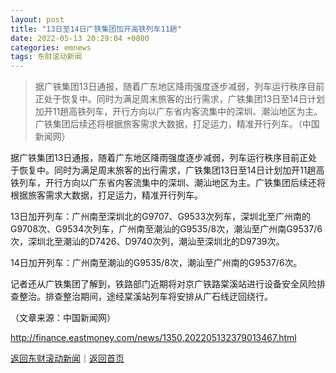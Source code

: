 ```yaml
---
layout: post
title: "13日至14日广铁集团加开高铁列车11趟"
date: 2022-05-13 20:29:04 +0800
categories: emnews
tags: 东财滚动新闻
---
```

> 据广铁集团13日通报，随着广东地区降雨强度逐步减弱，列车运行秩序目前正处于恢复中。同时为满足周末旅客的出行需求，广铁集团13日至14日计划加开11趟高铁列车，开行方向以广东省内客流集中的深圳、潮汕地区为主。广铁集团后续还将根据旅客需求大数据，打足运力，精准开行列车。（中国新闻网）

<p>据广铁集团13日通报，随着广东地区降雨强度逐步减弱，列车运行秩序目前正处于恢复中。同时为满足周末旅客的出行需求，广铁集团13日至14日计划加开11趟高铁列车，开行方向以广东省内客流集中的深圳、潮汕地区为主。广铁集团后续还将根据旅客需求大数据，打足运力，精准开行列车。</p>
 <p>13日加开列车：广州南至深圳北的G9707、G9533次列车，深圳北至广州南的G9708次、G9534次列车，广州南至潮汕的G9535/8次，潮汕至广州南G9537/6次，深圳北至潮汕的D7426、D9740次列，潮汕至深圳北的D9739次。</p>
 <p>14日加开列车：广州南至潮汕的G9535/8次，潮汕至广州南的G9537/6次。</p>
 <p>记者还从广铁集团了解到，铁路部门近期将对京广铁路棠溪站进行设备安全风险排查整治。排查整治期间，途经棠溪站列车将安排从广石线迂回绕行。</p><p class="em_media">（文章来源：中国新闻网）</p>

<http://finance.eastmoney.com/news/1350,202205132379013467.html>

[返回东财滚动新闻](//finews.withounder.com/emnews/)｜[返回首页](//finews.withounder.com/)
